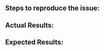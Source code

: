 Steps to reproduce the issue:
----------------------------


Actual Results:
---------------


Expected Results:
-----------------

